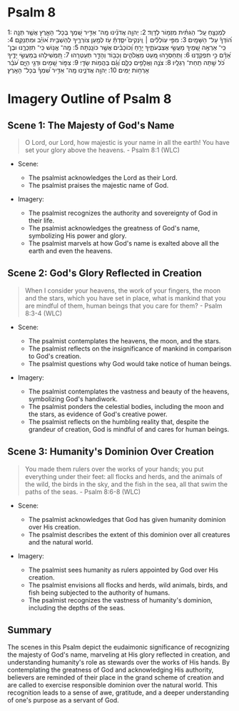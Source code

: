 # Psalm 8
1: לַמְנַצֵּ֥חַ עַֽל־ הַגִּתִּ֗ית מִזְמ֥וֹר לְדָוִֽד׃
2: יְהוָ֤ה אֲדֹנֵ֗ינוּ מָֽה־ אַדִּ֣יר שִׁ֭מְךָ בְּכָל־ הָאָ֑רֶץ אֲשֶׁ֥ר תְּנָ֥ה ה֝וֹדְךָ֗ עַל־ הַשָּׁמָֽיִם׃
3: מִפִּ֤י עֽוֹלְלִ֨ים ׀ וְֽיֹנְקִים֮ יִסַּ֪דְתָּ֫ עֹ֥ז לְמַ֥עַן צוֹרְרֶ֑יךָ לְהַשְׁבִּ֥ית א֝וֹיֵ֗ב וּמִתְנַקֵּֽם׃
4: כִּֽי־ אֶרְאֶ֣ה שָׁ֭מֶיךָ מַעֲשֵׂ֣י אֶצְבְּעֹתֶ֑יךָ יָרֵ֥חַ וְ֝כוֹכָבִ֗ים אֲשֶׁ֣ר כּוֹנָֽנְתָּה׃
5: מָֽה־ אֱנ֥וֹשׁ כִּֽי־ תִזְכְּרֶ֑נּוּ וּבֶן־ אָ֝דָ֗ם כִּ֣י תִפְקְדֶֽנּוּ׃
6: וַתְּחַסְּרֵ֣הוּ מְּ֭עַט מֵאֱלֹהִ֑ים וְכָב֖וֹד וְהָדָ֣ר תְּעַטְּרֵֽהוּ׃
7: תַּ֭מְשִׁילֵהוּ בְּמַעֲשֵׂ֣י יָדֶ֑יךָ כֹּ֝ל שַׁ֣תָּה תַֽחַת־ רַגְלָֽיו׃
8: צֹנֶ֣ה וַאֲלָפִ֣ים כֻּלָּ֑ם וְ֝גַ֗ם בַּהֲמ֥וֹת שָׂדָֽי׃
9: צִפּ֣וֹר שָׁ֭מַיִם וּדְגֵ֣י הַיָּ֑ם עֹ֝בֵ֗ר אָרְח֥וֹת יַמִּֽים׃
10: יְהוָ֥ה אֲדֹנֵ֑ינוּ מָֽה־ אַדִּ֥יר שִׁ֝מְךָ֗ בְּכָל־ הָאָֽרֶץ׃

# Imagery Outline of Psalm 8

## Scene 1: The Majesty of God's Name

> O Lord, our Lord,
    how majestic is your name in all the earth!
You have set your glory above the heavens. - Psalm 8:1 (WLC)

- Scene:
  - The psalmist acknowledges the Lord as their Lord.
  - The psalmist praises the majestic name of God.

- Imagery:
  - The psalmist recognizes the authority and sovereignty of God in their life.
  - The psalmist acknowledges the greatness of God's name, symbolizing His power and glory.
  - The psalmist marvels at how God's name is exalted above all the earth and even the heavens.

## Scene 2: God's Glory Reflected in Creation

> When I consider your heavens,
    the work of your fingers,
the moon and the stars,
    which you have set in place,
what is mankind that you are mindful of them,
    human beings that you care for them? - Psalm 8:3-4 (WLC)

- Scene:
  - The psalmist contemplates the heavens, the moon, and the stars.
  - The psalmist reflects on the insignificance of mankind in comparison to God's creation.
  - The psalmist questions why God would take notice of human beings.

- Imagery:
  - The psalmist contemplates the vastness and beauty of the heavens, symbolizing God's handiwork.
  - The psalmist ponders the celestial bodies, including the moon and the stars, as evidence of God's creative power.
  - The psalmist reflects on the humbling reality that, despite the grandeur of creation, God is mindful of and cares for human beings.

## Scene 3: Humanity's Dominion Over Creation

> You made them rulers over the works of your hands;
    you put everything under their feet:
all flocks and herds,
    and the animals of the wild,
the birds in the sky,
    and the fish in the sea,
    all that swim the paths of the seas. - Psalm 8:6-8 (WLC)

- Scene:
  - The psalmist acknowledges that God has given humanity dominion over His creation.
  - The psalmist describes the extent of this dominion over all creatures and the natural world.

- Imagery:
  - The psalmist sees humanity as rulers appointed by God over His creation.
  - The psalmist envisions all flocks and herds, wild animals, birds, and fish being subjected to the authority of humans.
  - The psalmist recognizes the vastness of humanity's dominion, including the depths of the seas.

## Summary

The scenes in this Psalm depict the eudaimonic significance of recognizing the majesty of God's name, marveling at His glory reflected in creation, and understanding humanity's role as stewards over the works of His hands. By contemplating the greatness of God and acknowledging His authority, believers are reminded of their place in the grand scheme of creation and are called to exercise responsible dominion over the natural world. This recognition leads to a sense of awe, gratitude, and a deeper understanding of one's purpose as a servant of God.
